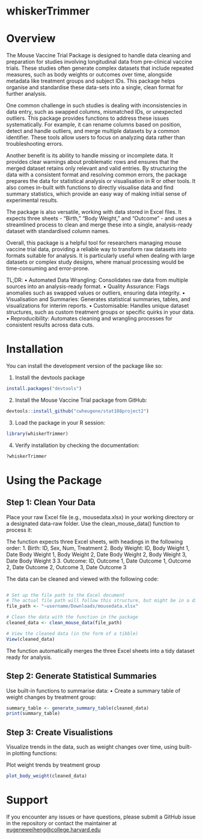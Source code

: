 
<!-- README.md is generated from README.Rmd. Please edit that file -->

# whiskerTrimmer

<!-- badges: start -->
<!-- badges: end -->

# Overview

The Mouse Vaccine Trial Package is designed to handle data cleaning and
preparation for studies involving longitudinal data from pre-clinical
vaccine trials. These studies often generate complex datasets that
include repeated measures, such as body weights or outcomes over time,
alongside metadata like treatment groups and subject IDs. This package
helps organise and standardise these data-sets into a single, clean
format for further analysis.

One common challenge in such studies is dealing with inconsistencies in
data entry, such as swapped columns, mismatched IDs, or unexpected
outliers. This package provides functions to address these issues
systematically. For example, it can rename columns based on position,
detect and handle outliers, and merge multiple datasets by a common
identifier. These tools allow users to focus on analyzing data rather
than troubleshooting errors.

Another benefit is its ability to handle missing or incomplete data. It
provides clear warnings about problematic rows and ensures that the
merged dataset retains only relevant and valid entries. By structuring
the data with a consistent format and resolving common errors, the
package prepares the data for statistical analysis or visualisation in R
or other tools. It also comes in-built with functions to directly
visualise data and find summary statistics, which provide an easy way of
making initial sense of experimental results.

The package is also versatile, working with data stored in Excel files.
It expects three sheets - “Birth,” “Body Weight,” and “Outcome” - and
uses a streamlined process to clean and merge these into a single,
analysis-ready dataset with standardised column names.

Overall, this package is a helpful tool for researchers managing mouse
vaccine trial data, providing a reliable way to transform raw datasets
into formats suitable for analysis. It is particularly useful when
dealing with large datasets or complex study designs, where manual
processing would be time-consuming and error-prone.

TL;DR: • Automated Data Wrangling: Consolidates raw data from multiple
sources into an analysis-ready format. • Quality Assurance: Flags
anomalies such as swapped values or outliers, ensuring data integrity. •
Visualisation and Summaries: Generates statistical summaries, tables,
and visualizations for interim reports. • Customisable: Handles unique
dataset structures, such as custom treatment groups or specific quirks
in your data. • Reproducibility: Automates cleaning and wrangling
processes for consistent results across data cuts.

# Installation

You can install the development version of the package like so:

1.  Install the devtools package

``` r
install.packages("devtools")
```

2.  Install the Mouse Vaccine Trial package from GitHub:

``` r
devtools::install_github("cwheugene/stat108project2")
```

3.  Load the package in your R session:

``` r
library(whiskerTrimmer)
```

4.  Verify installation by checking the documentation:

``` r
?whiskerTrimmer
```

# Using the Package

## Step 1: Clean Your Data

Place your raw Excel file (e.g., mousedata.xlsx) in your working
directory or a designated data-raw folder. Use the clean_mouse_data()
function to process it:

The function expects three Excel sheets, with headings in the following
order: 1. Birth: ID, Sex, Num, Treatment 2. Body Weight: ID, Body Weight
1, Date Body Weight 1, Body Weight 2, Date Body Weight 2, Body Weight 3,
Date Body Weight 3 3. Outcome: ID, Outcome 1, Date Outcome 1, Outcome 2,
Date Outcome 2, Outcome 3, Date Outcome 3

The data can be cleaned and viewed with the following code:

``` r

# Set up the file path to the Excel document
# The actual file path will follow this structure, but might be in a different location.
file_path <- "~username/Downloads/mousedata.xlsx"

# Clean the data with the function in the package
cleaned_data <- clean_mouse_data(file_path)

# View the cleaned data (in the form of a tibble)
View(cleaned_data)
```

The function automatically merges the three Excel sheets into a tidy
dataset ready for analysis.

## Step 2: Generate Statistical Summaries

Use built-in functions to summarise data: • Create a summary table of
weight changes by treatment group:

``` r
summary_table <- generate_summary_table(cleaned_data)
print(summary_table)
```

## Step 3: Create Visualistions

Visualize trends in the data, such as weight changes over time, using
built-in plotting functions:

Plot weight trends by treatment group

``` r
plot_body_weight(cleaned_data)
```

# Support

If you encounter any issues or have questions, please submit a GitHub
issue in the repository or contact the maintainer at
<eugeneweiheng@college.harvard.edu>
